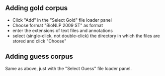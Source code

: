 ## Adding gold corpus ##
  * Click "Add" in the "Select Gold" file loader panel
  * Choose format "BioNLP 2009 ST" as format
  * enter the extensions of text files and annotations
  * select (single-click, not double-click) the directory in which the files are stored and click "Choose"

## Adding guess corpus ##
Same as above, just with the "Select Guess" file loader panel.